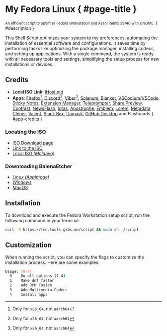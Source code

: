 # My Fedora Linux { #page-title }

<small>An efficient script to optimize Fedora Workstation and Asahi Remix 39/40 with GNOME.</small> { #description }

This Shell Script optimizes your system to my preferences, automating the installation of essential software and configurations. It saves time by performing tasks like optimizing the package manager, installing codecs, and setting up applications. With a single command, the system is ready with all necessary tools and settings, simplifying the setup process for new installations or devices.

## Credits

- **Local ISO Link**: [iHost.md](https://mirror.ihost.md/)
- **Apps**: [Firefox[^noarm]](https://flathub.org/apps/org.mozilla.firefox), [Discord[^noarm]](https://flathub.org/apps/com.discordapp.Discord), [Viber[^noarm]](https://flathub.org/apps/com.viber.Viber), [Solanum](https://flathub.org/apps/org.gnome.Solanum), [Blanket](https://flathub.org/apps/com.rafaelmardojai.Blanket), [VSCodium](https://vscodium.com)/[VSCode](https://code.visualstudio.com/), [Sticky Notes](https://flathub.org/apps/com.vixalien.sticky), [Extension Manager](https://flathub.org/apps/com.mattjakeman.ExtensionManager), [Teleprompter](https://flathub.org/apps/io.github.nokse22.teleprompter), [Share Preview](https://flathub.org/apps/com.rafaelmardojai.SharePreview), [Contrast](https://flathub.org/apps/org.gnome.design.Contrast), [NewsFlash](https://flathub.org/apps/io.gitlab.news_flash.NewsFlash), [Iotas](https://flathub.org/apps/org.gnome.World.Iotas), [Apostrophe](https://flathub.org/apps/org.gnome.gitlab.somas.Apostrophe), [Emblem](https://flathub.org/apps/org.gnome.design.Emblem), [Lorem](https://flathub.org/apps/org.gnome.design.Lorem), [Metadata Clener](https://flathub.org/apps/fr.romainvigier.MetadataCleaner), [Valent](https://valent.andyholmes.ca/), [Black Box](https://flathub.org/apps/com.raggesilver.BlackBox), [Damask](https://flathub.org/apps/app.drey.Damask), [GitHub Desktop](https://flathub.org/apps/io.github.shiftey.Desktop) and Flashcards { #app-credits }

### Locating the ISO

<section id="cards">

- [ISO Download page](https://fedoraproject.org/workstation/download/)
- [Link to the ISO](https://download.fedoraproject.org/pub/fedora/linux/releases/40/Workstation/x86_64/iso/Fedora-Workstation-Live-x86_64-40-1.14.iso)
- [Local ISO _(Moldova)_](https://mirror.ihost.md/fedora/releases/39/Workstation/x86_64/iso/Fedora-Workstation-Live-x86_64-39-1.5.iso)

### Downloading BalenaEtcher

- [_Linux (AppImage)_](https://github.com/balena-io/etcher/releases/download/v1.18.11/balenaEtcher-1.18.11-x64.AppImage)
- [_Windows_](https://github.com/balena-io/etcher/releases/download/v1.18.11/balenaEtcher-Setup-1.18.11.exe)
- [_MacOS_](https://github.com/balena-io/etcher/releases/download/v1.18.11/balenaEtcher-1.18.11.dmg)

</section>

## Installation

To download and execute the Fedora Workstation setup script, run the following command in your terminal:

```sh
curl -O https://fed.tools.gxbs.me/script && sudo sh ./script
```

## Customization

When running the script, you can specify the flags to customize the installation process. Here are some examples:

```sh
Usage: [0-4]
  0    Do all options (1-4)
  1    Make dnf faster
  2    Add RPM Fusion
  3    Add Multimedia Codecs
  4    Install apps
```

[^noarm]: Only for `x86_64`, not `aarch64`
